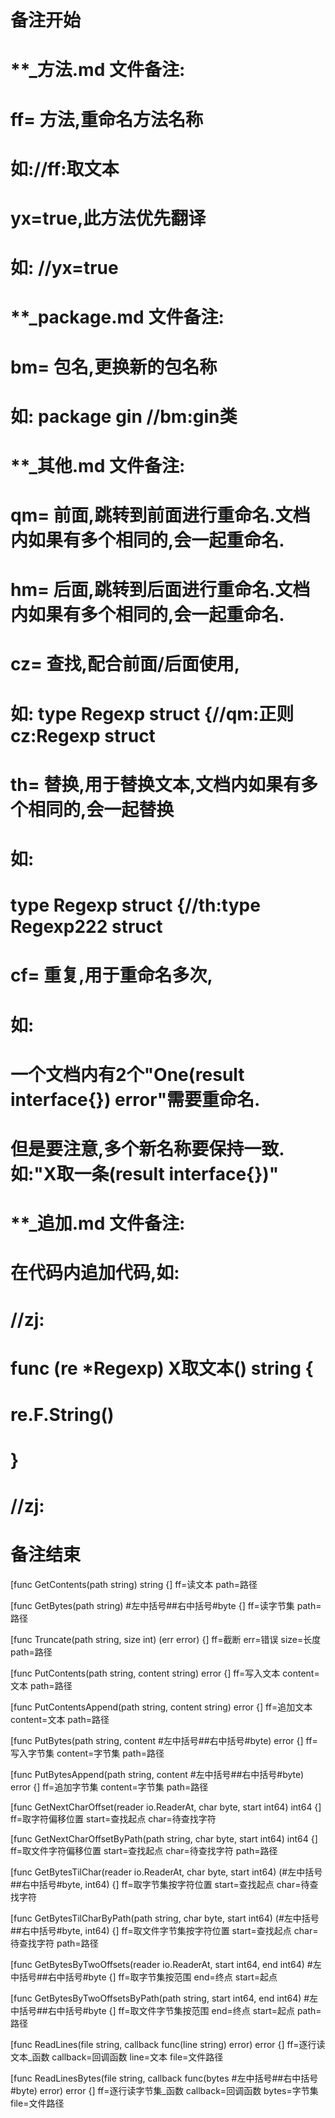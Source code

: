 # 备注开始
# **_方法.md 文件备注:
# ff= 方法,重命名方法名称
# 如://ff:取文本
#
# yx=true,此方法优先翻译
# 如: //yx=true


# **_package.md 文件备注:
# bm= 包名,更换新的包名称 
# 如: package gin //bm:gin类


# **_其他.md 文件备注:
# qm= 前面,跳转到前面进行重命名.文档内如果有多个相同的,会一起重命名.
# hm= 后面,跳转到后面进行重命名.文档内如果有多个相同的,会一起重命名.
# cz= 查找,配合前面/后面使用,
# 如: type Regexp struct {//qm:正则 cz:Regexp struct
#
# th= 替换,用于替换文本,文档内如果有多个相同的,会一起替换
# 如:
# type Regexp struct {//th:type Regexp222 struct
#
# cf= 重复,用于重命名多次,
# 如: 
# 一个文档内有2个"One(result interface{}) error"需要重命名.
# 但是要注意,多个新名称要保持一致. 如:"X取一条(result interface{})"


# **_追加.md 文件备注:
# 在代码内追加代码,如:
# //zj:
# func (re *Regexp) X取文本() string { 
#    re.F.String()
# }
# //zj:
# 备注结束

[func GetContents(path string) string {]
ff=读文本
path=路径

[func GetBytes(path string) #左中括号##右中括号#byte {]
ff=读字节集
path=路径

[func Truncate(path string, size int) (err error) {]
ff=截断
err=错误
size=长度
path=路径

[func PutContents(path string, content string) error {]
ff=写入文本
content=文本
path=路径

[func PutContentsAppend(path string, content string) error {]
ff=追加文本
content=文本
path=路径

[func PutBytes(path string, content #左中括号##右中括号#byte) error {]
ff=写入字节集
content=字节集
path=路径

[func PutBytesAppend(path string, content #左中括号##右中括号#byte) error {]
ff=追加字节集
content=字节集
path=路径

[func GetNextCharOffset(reader io.ReaderAt, char byte, start int64) int64 {]
ff=取字符偏移位置
start=查找起点
char=待查找字符

[func GetNextCharOffsetByPath(path string, char byte, start int64) int64 {]
ff=取文件字符偏移位置
start=查找起点
char=待查找字符
path=路径

[func GetBytesTilChar(reader io.ReaderAt, char byte, start int64) (#左中括号##右中括号#byte, int64) {]
ff=取字节集按字符位置
start=查找起点
char=待查找字符

[func GetBytesTilCharByPath(path string, char byte, start int64) (#左中括号##右中括号#byte, int64) {]
ff=取文件字节集按字符位置
start=查找起点
char=待查找字符
path=路径

[func GetBytesByTwoOffsets(reader io.ReaderAt, start int64, end int64) #左中括号##右中括号#byte {]
ff=取字节集按范围
end=终点
start=起点

[func GetBytesByTwoOffsetsByPath(path string, start int64, end int64) #左中括号##右中括号#byte {]
ff=取文件字节集按范围
end=终点
start=起点
path=路径

[func ReadLines(file string, callback func(line string) error) error {]
ff=逐行读文本_函数
callback=回调函数
line=文本
file=文件路径

[func ReadLinesBytes(file string, callback func(bytes #左中括号##右中括号#byte) error) error {]
ff=逐行读字节集_函数
callback=回调函数
bytes=字节集
file=文件路径
